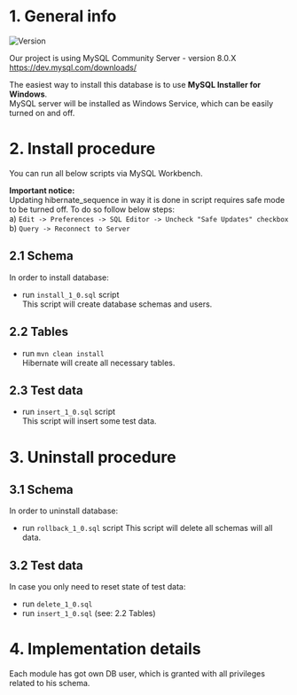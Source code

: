 # 1. General info
![Version](https://img.shields.io/badge/version-1.1-blue?style=for-the-badge)  

Our project is using MySQL Community Server - version 8.0.X 
https://dev.mysql.com/downloads/  

The easiest way to install this database is to use **MySQL Installer for Windows**.  
MySQL server will be installed as Windows Service, which can be easily turned on and off.
# 2. Install procedure
You can run all below scripts via MySQL Workbench.  

**Important notice:**  
Updating hibernate_sequence in way it is done in script requires safe mode to be turned off. 
To do so follow below steps:  
a) `Edit -> Preferences -> SQL Editor -> Uncheck "Safe Updates" checkbox`  
b) `Query -> Reconnect to Server` 
## 2.1 Schema
In order to install database: 
* run `install_1_0.sql` script  
This script will create database schemas and users.  

## 2.2 Tables
* run `mvn clean install`  
Hibernate will create all necessary tables.  

## 2.3 Test data
* run `insert_1_0.sql` script  
This script will insert some test data.   

# 3. Uninstall procedure
## 3.1 Schema
In order to uninstall database:   
* run `rollback_1_0.sql` script
This script will delete all schemas will all data.  

## 3.2 Test data
In case you only need to reset state of test data:
* run `delete_1_0.sql`  
* run `insert_1_0.sql` (see: 2.2 Tables)  

# 4. Implementation details
Each module has got own DB user, which is granted with all privileges related to his schema.